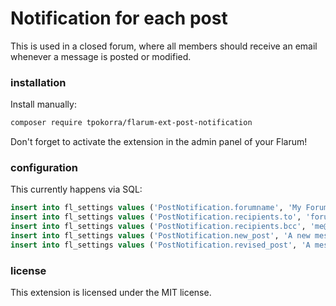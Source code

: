 # Notification for each post

This is used in a closed forum, where all members should receive an email whenever a message is posted or modified.

### installation

Install manually:

```bash
composer require tpokorra/flarum-ext-post-notification
```

Don't forget to activate the extension in the admin panel of your Flarum!

### configuration

This currently happens via SQL:

```sql
insert into fl_settings values ('PostNotification.forumname', 'My Forum');
insert into fl_settings values ('PostNotification.recipients.to', 'forum@example.com');
insert into fl_settings values ('PostNotification.recipients.bcc', 'me@example.com, you@example.com');
insert into fl_settings values ('PostNotification.new_post', 'A new message has been posted by %s:');
insert into fl_settings values ('PostNotification.revised_post', 'A message has been revised by %s:');
```

### license

This extension is licensed under the MIT license.

